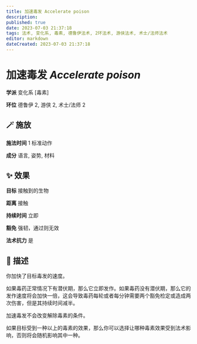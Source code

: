 ```yaml
---
title: 加速毒发 Accelerate poison
description: 
published: true
date: 2023-07-03 21:37:18
tags: 法术, 变化系, 毒素, 德鲁伊法术, 2环法术, 游侠法术, 术士/法师法术
editor: markdown
dateCreated: 2023-07-03 21:37:18
---
```


# **加速毒发** *Accelerate poison*

**学派** 变化系 \[毒素\] 

**环位** 德鲁伊 2, 游侠 2, 术士/法师 2

## 🪄 施放

**施法时间** 1 标准动作

**成分** 语言, 姿势, 材料

## ✨ 效果 

**目标** 接触到的生物 

**距离** 接触  

**持续时间** 立即 

**豁免** 强韧，通过则无效

**法术抗力** 是

## 📖 描述

你加快了目标毒发的速度。

如果毒药正常情况下有潜伏期，那么它立即发作。如果毒药没有潜伏期，那么它的发作速度将会加快一倍，这会导致毒药每轮或者每分钟需要两个豁免检定或造成两次伤害，但是其持续时间减半。

加速毒发不会改变解除毒素的条件。

如果目标受到一种以上的毒素的效果，那么你可以选择让哪种毒素效果受到法术影响，否则将会随机影响其中一种。
    